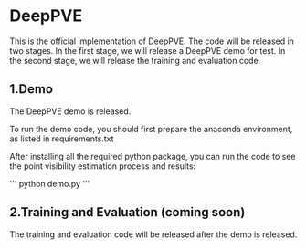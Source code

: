 # DeepPVE
This is the official implementation of DeepPVE. The code will be released in two stages. In the first stage, we will release a DeepPVE demo for test. In the second stage, we will release the training and evaluation code.

## 1.Demo
The DeepPVE demo is released.  

To run the demo code, you should first prepare the anaconda environment, as listed in requirements.txt

After installing all the required python package, you can run the code to see the point visibility estimation process and results:

'''
python demo.py
'''

## 2.Training and Evaluation (coming soon)
The training and evaluation code will be released after the demo is released.
